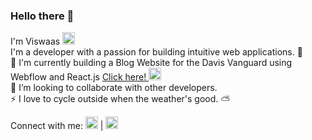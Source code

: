 ### Hello there 👋

I'm Viswaas
[<img height="20" width="20" src="https://github.com/ViswaasLP/Portfolio-II/blob/main/images/web-icon.png?raw=true" />](https://viswaasprabu.com) \
I'm a developer with a passion for building intuitive web applications. 🏫 \
🔭 I'm currently building a Blog Website for the Davis Vanguard using Webflow and React.js [Click here! <img height="20" width="20" src="https://uploads-ssl.webflow.com/5fff64ad1eeff2890652759c/60c99e13c405a0722ec931a4_output-onlinepngtools%20(7).png" />](https://www.covidincustody.org/)\
👯 I’m looking to collaborate with other developers. \
⚡ I love to cycle outside when the weather's good. ⛅


Connect with me:
[<img height="20" width="20" src="https://www.freepnglogos.com/uploads/linkedin-logo-design-30.png" />](https://www.linkedin.com/in/viswaasprabunathan/) | [<img height="20" width="20" src="https://www.freepnglogos.com/uploads/logo-gmail-png/logo-gmail-png-file-gmail-icon-svg-wikimedia-commons-0.png" />](mailto:visprabu@ucdavis.edu) 

